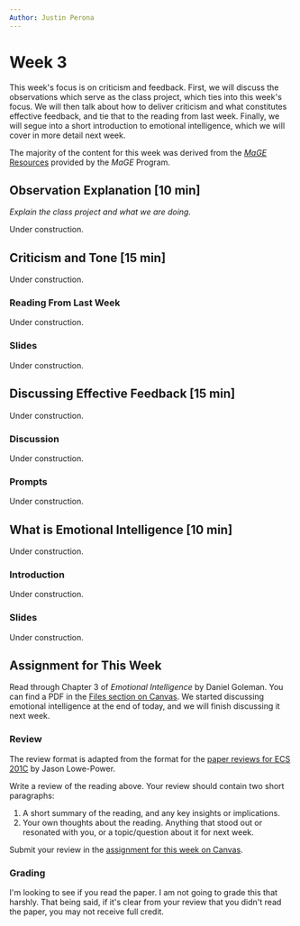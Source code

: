 ```yaml
---
Author: Justin Perona
---
```


# Week 3

This week's focus is on criticism and feedback.
First, we will discuss the observations which serve as the class project, which ties into this week's focus.
We will then talk about how to deliver criticism and what constitutes effective feedback, and tie that to the reading from last week.
Finally, we will segue into a short introduction to emotional intelligence, which we will cover in more detail next week.

The majority of the content for this week was derived from the [*MaGE* Resources](https://sites.google.com/mtholyoke.edu/mage-training-curriculum/home) provided by the *MaGE* Program.

## Observation Explanation [10 min]

*Explain the class project and what we are doing.*

Under construction.

## Criticism and Tone [15 min]

Under construction.

### Reading From Last Week

Under construction.

### Slides

Under construction.

## Discussing Effective Feedback [15 min]

Under construction.

### Discussion

Under construction.

### Prompts

Under construction.

## What is Emotional Intelligence [10 min]

Under construction.

### Introduction

Under construction.

### Slides

Under construction.

## Assignment for This Week

Read through Chapter 3 of *Emotional Intelligence* by Daniel Goleman.
You can find a PDF in the [Files section on Canvas](https://canvas.ucdavis.edu/courses/356010/files/folder/Readings?preview=5682328).
We started discussing emotional intelligence at the end of today, and we will finish discussing it next week.

### Review

The review format is adapted from the format for the [paper reviews for ECS 201C](https://github.com/jlpteaching/ECS201C/blob/master/syllabus.md#paper-reviews) by Jason Lowe-Power.

Write a review of the reading above.
Your review should contain two short paragraphs:

1. A short summary of the reading, and any key insights or implications.
2. Your own thoughts about the reading. Anything that stood out or resonated with you, or a topic/question about it for next week.

Submit your review in the [assignment for this week on Canvas](https://canvas.ucdavis.edu/courses/356010/assignments/310488).

### Grading

I'm looking to see if you read the paper.
I am not going to grade this that harshly.
That being said, if it's clear from your review that you didn't read the paper, you may not receive full credit.
